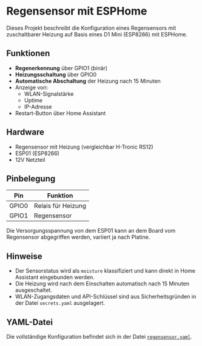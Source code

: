 # Regensensor mit ESPHome

Dieses Projekt beschreibt die Konfiguration eines Regensensors mit zuschaltbarer Heizung auf Basis eines D1 Mini (ESP8266) mit ESPHome.

## Funktionen

- **Regenerkennung** über GPIO1 (binär)
- **Heizungsschaltung** über GPIO0
- **Automatische Abschaltung** der Heizung nach 15 Minuten
- Anzeige von:
  - WLAN-Signalstärke
  - Uptime
  - IP-Adresse
- Restart-Button über Home Assistant

## Hardware

- Regensensor mit Heizung (vergleichbar H-Tronic RS12)
- ESP01 (ESP8266)
- 12V Netzteil

## Pinbelegung

| Pin    | Funktion           |
|--------|--------------------|
| GPIO0  | Relais für Heizung |
| GPIO1  | Regensensor        |

Die Versorgungsspannung von dem ESP01 kann an dem Board vom Regensensor abgegriffen werden, variiert ja nach Platine.

## Hinweise

- Der Sensorstatus wird als `moisture` klassifiziert und kann direkt in Home Assistant eingebunden werden.
- Die Heizung wird nach dem Einschalten automatisch nach 15 Minuten ausgeschaltet.
- WLAN-Zugangsdaten und API-Schlüssel sind aus Sicherheitsgründen in der Datei `secrets.yaml` ausgelagert.

## YAML-Datei

Die vollständige Konfiguration befindet sich in der Datei [`regensensor.yaml`](regensensor.yaml).